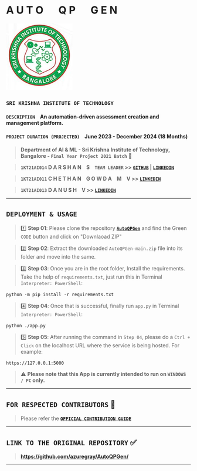 # **A U T O &emsp; Q P &emsp; G E N**

![SKIT Emblem](https://raw.githubusercontent.com/azuregray/AutoQPGen/main/Assets/SKIT_Emblem.jpg)
### **`SRI KRISHNA INSTITUTE OF TECHNOLOGY`**

#### `DESCRIPTION` &ensp; An automation-driven assessment creation and management platform.

#### `PROJECT DURATION (PROJECTED)` &ensp; June 2023 - December 2024 (18 Months)

> **Department of AI & ML - Sri Krishna Institute of Technology, Bangalore - `Final Year Project 2021 Batch`** 💙

> **`1KT21AI014` D A R S H A N &ensp; S &ensp; `TEAM LEADER` >> [**`GITHUB`**](https://github.com/azuregray/) | [**`LINKEDIN`**](https://linkedin.com/in/arcticblue)**

> **`1KT21AI011` C H E T H A N &ensp; G O W D A &ensp; M &ensp; V >> [**`LINKEDIN`**](https://www.linkedin.com/in/chethan-gowda-m-v-98a2a0229)**

> **`1KT21AI013` D A N U S H &ensp; V >> [**`LINKEDIN`**](https://www.linkedin.com/in/masterofseas)**

---
## **`DEPLOYMENT & USAGE`**
> 1️⃣ **Step 01**: Please clone the repository [**`AutoQPGen`**](https://github.com/azuregray/AutoQPGen) and find the Green `CODE` button and click on "Downlaoad ZIP"

> 2️⃣ **Step 02**: Extract the downloaded `AutoQPGen-main.zip` file into its folder and move into the same.

> 3️⃣ **Step 03**: Once you are in the root folder, Install the requirements. Take the help of `requirements.txt`, just run this in Terminal `Interpreter: PowerShell`:
```
python -m pip install -r requirements.txt
```

> 4️⃣ **Step 04**: Once that is successful, finally run `app.py` in Terminal `Interpreter: PowerShell`:
```
python ./app.py
```

> 5️⃣ **Step 05**: After running the command in `Step 04`, please do a `Ctrl + Click` on the localhost URL where the service is being hosted.
For example:
```
https://127.0.0.1:5000
```


> ⚠️ **Please note that this App is currently intended to run on `WINDOWS / PC` only.**

---
## **`FOR RESPECTED CONTRIBUTORS`** 🔰
> Please refer the [**`OFFICIAL CONTRIBUTION GUIDE`**](https://docs.github.com/en/get-started/exploring-projects-on-github/contributing-to-a-project) 
---

## **`LINK TO THE ORIGINAL REPOSITORY`** ✅

> **https://github.com/azuregray/AutoQPGen/**

---
